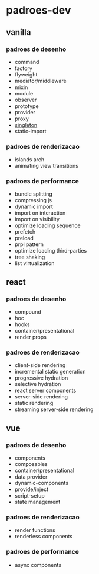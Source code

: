 # padroes-dev

## vanilla

### padroes de desenho

- command
- factory
- flyweight
- mediator/middleware
- mixin
- module
- observer
- prototype
- provider
- proxy
- [singleton](vanilla/design/singleton/README.md)
- static-import

### padroes de renderizacao

- islands arch
- animating view transitions

### padroes de performance

- bundle splitting
- compressing js
- dynamic import
- import on interaction
- import on visibility
- optimize loading sequence
- prefetch
- preload
- prpl pattern
- optimize loading third-parties
- tree shaking
- list virtualization

## react

### padroes de desenho

- compound
- hoc
- hooks
- container/presentational
- render props

### padroes de renderizacao

- client-side rendering
- incremental static generation
- progressive hydration
- selective hydration
- react server components
- server-side rendering
- static rendering
- streaming server-side rendering

## vue

### padroes de desenho

- components
- composables
- container/presentational
- data provider
- dynamic-components
- provide/inject
- script-setup
- state management

### padroes de renderizacao

- render functions
- renderless components

### padroes de performance

- async components
